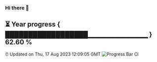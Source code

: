 ### Hi there 👋
⏳ Year progress { ██████████████████▁▁▁▁▁▁▁▁▁▁▁▁ } 62.60 %
---
⏰ Updated on Thu, 17 Aug 2023 12:09:05 GMT
![Progress Bar CI](https://github.com/Moyi321/Moyi321/workflows/Progress%20Bar%20CI/badge.svg)
